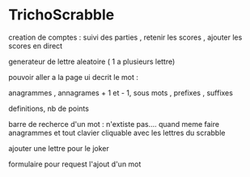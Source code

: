 # TrichoScrabble

creation de comptes : suivi des parties , retenir les scores , ajouter les scores en direct 

generateur de lettre aleatoire ( 1 a plusieurs lettre)

pouvoir aller a la page ui decrit le mot : 

anagrammes , annagrames + 1  et - 1, sous mots , prefixes , suffixes

definitions, nb de points 

barre de recherce d'un mot : n'extiste pas.... quand meme faire anagrammes et tout 
clavier cliquable avec les lettres du scrabble 

ajouter une lettre pour le joker 

formulaire pour request l'ajout d'un mot 


